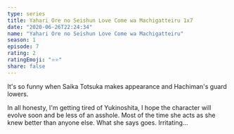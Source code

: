 ```yaml
--- 
type: series 
title: Yahari Ore no Seishun Love Come wa Machigatteiru 1x7 
date: "2020-06-26T22:24:34" 
name: "Yahari Ore no Seishun Love Come wa Machigatteiru" 
season: 1 
episode: 7 
rating: 2 
ratingEmoji: "⭐️⭐️" 
share: false 
---
```


It's so funny when Saika Totsuka makes appearance and Hachiman's guard lowers. 

In all honesty, I'm getting tired of Yukinoshita, I hope the character will evolve soon and be less of an asshole. Most of the time she acts as she knew better than anyone else. What she says goes. Irritating... 
